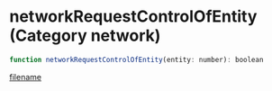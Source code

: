 # networkRequestControlOfEntity (Category network)

```js
function networkRequestControlOfEntity(entity: number): boolean
```

[filename](networkRequestControlOfEntity_m.md ':include')
